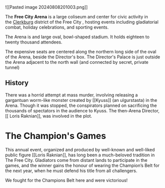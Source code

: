 ![[Pasted image 20240808201003.png]]



The **Free City Arena** is a large coliseum and center for civic activity in the [Clerkburg]() district of the Free City , hosting events including gladiatorial combat, holiday celebrations, and sporting events.

The Arena is and large oval, bowl-shaped stadium. It holds eighteen to twenty thousand attendees.

The expensive seats are centered along the northern long side of the oval of the Arena, beside the Director's box. The Director's Palace is just outside the Arena adjacent to the north wall (and connected by secret, private tunnel)

## History

There was a horrid attempt at mass murder, involving releasing a gargantuan worm-like monster created by [[Kyuss]] (an ulgurstasta) in the Arena. Though it was stopped, the conspirators planned on sacrificing the thousands of spectators in the audience to Kyuss. The then-Arena Director,[[ Loris Raknian]], was involved in the plot. 



# The Champion's Games

This annual event, organized and produced by well-known and well-liked public figure [[Loris Raknian]], has long been a much-beloved tradition in The Free City. Gladiators come from distant lands to participate in the games, and the winner gains the honour of wearing the Champion’s Belt for the next year, when he must defend his title from all challengers.

We fought for the Champions Belt here and were victorious!


